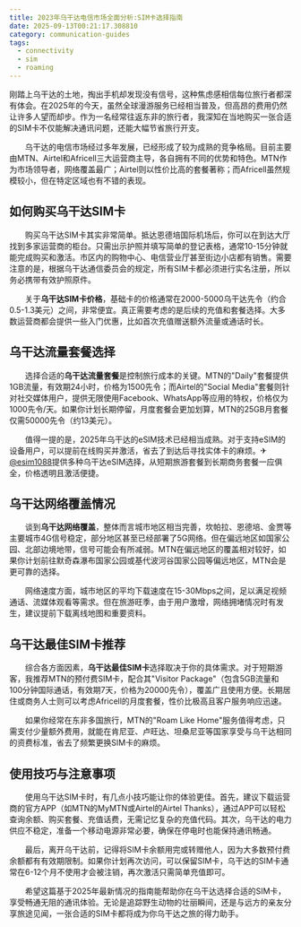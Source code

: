 ```yaml
---
title: 2023年乌干达电信市场全面分析:SIM卡选择指南
date: 2025-09-13T00:21:17.308810
category: communication-guides
tags:
  - connectivity
  - sim
  - roaming
---
```


刚踏上乌干达的土地，掏出手机却发现没有信号，这种焦虑感相信每位旅行者都深有体会。在2025年的今天，虽然全球漫游服务已经相当普及，但高昂的费用仍然让许多人望而却步。作为一名经常往返东非的旅行者，我深知在当地购买一张合适的SIM卡不仅能解决通讯问题，还能大幅节省旅行开支。

　　乌干达的电信市场经过多年发展，已经形成了较为成熟的竞争格局。目前主要由MTN、Airtel和Africell三大运营商主导，各自拥有不同的优势和特色。MTN作为市场领导者，网络覆盖最广；Airtel则以性价比高的套餐著称；而Africell虽然规模较小，但在特定区域也有不错的表现。

## 如何购买乌干达SIM卡

　　购买乌干达SIM卡其实非常简单。抵达恩德培国际机场后，你可以在到达大厅找到多家运营商的柜台。只需出示护照并填写简单的登记表格，通常10-15分钟就能完成购买和激活。市区内的购物中心、电信营业厅甚至街边小店都有销售。需要注意的是，根据乌干达通信委员会的规定，所有SIM卡都必须进行实名注册，所以务必携带有效护照原件。

　　关于**乌干达SIM卡价格**，基础卡的价格通常在2000-5000乌干达先令（约合0.5-1.3美元）之间，非常便宜。真正需要考虑的是后续的充值和套餐选择。大多数运营商都会提供一些入门优惠，比如首次充值赠送额外流量或通话时长。

## 乌干达流量套餐选择

　　选择合适的**乌干达流量套餐**是控制旅行成本的关键。MTN的"Daily"套餐提供1GB流量，有效期24小时，价格为1500先令；而Airtel的"Social Media"套餐则针对社交媒体用户，提供无限使用Facebook、WhatsApp等应用的特权，价格仅为1000先令/天。如果你计划长期停留，月度套餐会更加划算，MTN的25GB月套餐仅需50000先令（约13美元）。

　　值得一提的是，2025年乌干达的eSIM技术已经相当成熟。对于支持eSIM的设备用户，可以提前在线购买并激活，省去了到达后寻找实体卡的麻烦。✈[@esim1088](https://t.me/s/esim1088)提供多种乌干达eSIM选择，从短期旅游套餐到长期商务套餐一应俱全，价格透明且激活便捷。

## 乌干达网络覆盖情况

　　谈到**乌干达网络覆盖**，整体而言城市地区相当完善，坎帕拉、恩德培、金贾等主要城市4G信号稳定，部分地区甚至已经部署了5G网络。但在偏远地区如国家公园、北部边境地带，信号可能会有所减弱。MTN在偏远地区的覆盖相对较好，如果你计划前往默奇森瀑布国家公园或基代波河谷国家公园等偏远地区，MTN会是更可靠的选择。

　　网络速度方面，城市地区的平均下载速度在15-30Mbps之间，足以满足视频通话、流媒体观看等需求。但在旅游旺季，由于用户激增，网络拥堵情况时有发生，建议提前下载离线地图和重要资料。

## 乌干达最佳SIM卡推荐

　　综合各方面因素，**乌干达最佳SIM卡**选择取决于你的具体需求。对于短期游客，我推荐MTN的预付费SIM卡，配合其"Visitor Package"（包含5GB流量和100分钟国际通话，有效期7天，价格为20000先令），覆盖广且使用方便。长期居住或商务人士则可以考虑Africell的月度套餐，性价比极高且客户服务响应迅速。

　　如果你经常在东非多国旅行，MTN的"Roam Like Home"服务值得考虑，只需支付少量额外费用，就能在肯尼亚、卢旺达、坦桑尼亚等国家享受与乌干达相同的资费标准，省去了频繁更换SIM卡的麻烦。

## 使用技巧与注意事项

　　使用乌干达SIM卡时，有几点小技巧能让你的体验更佳。首先，建议下载运营商的官方APP（如MTN的MyMTN或Airtel的Airtel Thanks），通过APP可以轻松查询余额、购买套餐、充值话费，无需记忆复杂的充值代码。其次，乌干达的电力供应不稳定，准备一个移动电源非常必要，确保在停电时也能保持通讯畅通。

　　最后，离开乌干达前，记得将SIM卡余额用完或转赠他人，因为大多数预付费余额都有有效期限制。如果你计划再次访问，可以保留SIM卡，乌干达的SIM卡通常在6-12个月不使用才会被注销，再次激活只需简单充值即可。

　　希望这篇基于2025年最新情况的指南能帮助你在乌干达选择合适的SIM卡，享受畅通无阻的通讯体验。无论是追踪野生动物的壮丽瞬间，还是与远方的亲友分享旅途见闻，一张合适的SIM卡都将成为你乌干达之旅的得力助手。